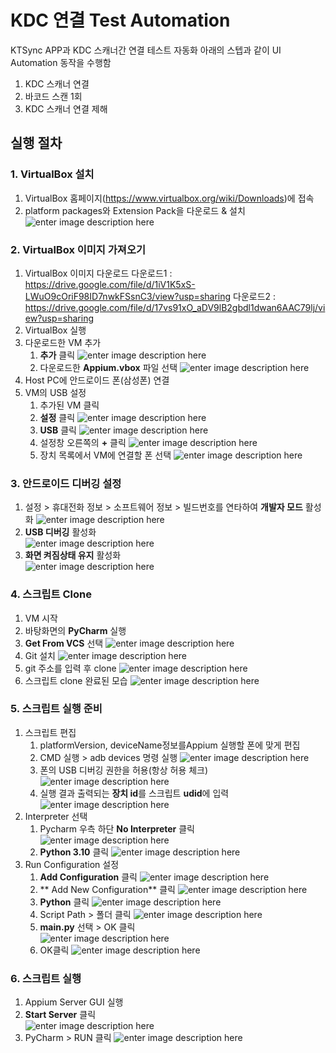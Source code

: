 ﻿# KDC 연결 Test Automation

KTSync APP과 KDC 스캐너간 연결 테스트 자동화
아래의 스텝과 같이 UI Automation 동작을 수행함
1. KDC 스캐너 연결
2. 바코드 스캔 1회
3. KDC 스캐너 연결 제해

## 실행 절차

### 1. VirtualBox 설치
1. VirtualBox 홈페이지(https://www.virtualbox.org/wiki/Downloads)에 접속
2. platform packages와 Extension Pack을 다운로드 & 설치
![enter image description here](https://i.imgur.com/yAhSQAC.jpg)


### 2. VirtualBox 이미지 가져오기
1. VirtualBox 이미지 다운로드
    다운로드1 : https://drive.google.com/file/d/1iV1K5xS-LWuO9cOriF98ID7nwkFSsnC3/view?usp=sharing
    다운로드2 : https://drive.google.com/file/d/17vs91xO_aDV9lB2gbdl1dwan6AAC79lj/view?usp=sharing
2. VirtualBox 실행
3. 다운로드한 VM 추가
	1. **추가** 클릭
	![enter image description here](https://i.imgur.com/ax30tCV.jpg)
	2. 다운로드한 **Appium.vbox** 파일 선택
	![enter image description here](https://i.imgur.com/bGuwBZg.jpg)
4. Host PC에 안드로이드 폰(삼성폰) 연결
4. VM의 USB 설정
	1. 추가된 VM 클릭
	2. **설정** 클릭
	![enter image description here](https://i.imgur.com/IAd9BtE.jpg)
	3. **USB** 클릭
	![enter image description here](https://i.imgur.com/WCitWop.jpg)
	4.  설정창 오른쪽의 **+** 클릭
	![enter image description here](https://i.imgur.com/7CwF81n.jpg)
	5. 장치 목록에서 VM에 연결할 폰 선택
	![enter image description here](https://i.imgur.com/H0VNPgQ.jpg)


### 3. 안드로이드 디버깅 설정
1. 설정 > 휴대전화 정보 > 소프트웨어 정보 > 빌드번호를 연타하여 **개발자 모드** 활성화
![enter image description here](https://i.imgur.com/y41SPt1.jpg)
2. **USB 디버깅** 활성화   
![enter image description here](https://i.imgur.com/2z7YdFs.jpg)
4. **화면 켜짐상태 유지** 활성화   
![enter image description here](https://i.imgur.com/yi1xerC.jpg)


###  4. 스크립트 Clone
1. VM 시작
2. 바탕화면의 **PyCharm** 실행
3. **Get From VCS** 선택
![enter image description here](https://i.imgur.com/qgzXcQV.jpg)
4. Git 설치
![enter image description here](https://i.imgur.com/7TkWCky.jpg)
5. git 주소를 입력 후 clone
![enter image description here](https://i.imgur.com/mW40iIF.jpg)
7. 스크립트 clone 완료된 모습
![enter image description here](https://i.imgur.com/CSsCaBO.jpg)




### 5. 스크립트 실행 준비
1. 스크립트 편집
	1. platformVersion, deviceName정보를Appium 실행할 폰에 맞게 편집
	2. CMD 실행 > adb devices 명령 실행
	![enter image description here](https://i.imgur.com/83YXATO.jpg)
	3. 폰의 USB 디버깅 권한을 허용(항상 허용 체크)
	![enter image description here](https://i.imgur.com/7gpYORU.jpg)
	4. 실행 결과 출력되는 **장치 id**를 스크립트 **udid**에 입력
	![enter image description here](https://i.imgur.com/FnYj5l0.jpg)
2. Interpreter 선택
	1. Pycharm 우측 하단 **No Interpreter** 클릭
	![enter image description here](https://i.imgur.com/G7Enoyi.jpg)
	2. **Python 3.10** 클릭
	![enter image description here](https://i.imgur.com/OyEoGfe.jpg)
3. Run Configuration 설정
	1. **Add Configuration** 클릭
	![enter image description here](https://i.imgur.com/NcrmJwc.jpg)
	2. ** Add New Configuration** 클릭
![enter image description here](https://i.imgur.com/t4h76Z5.jpg)
	3. **Python** 클릭
	![enter image description here](https://i.imgur.com/0chX50z.jpg)
	4. Script Path > 폴더 클릭
	![enter image description here](https://i.imgur.com/rgih9Ge.jpg)
	5. **main.py** 선택 > OK 클릭   
	![enter image description here](https://i.imgur.com/0k8rFvm.jpg)
	6. OK클릭
	![enter image description here](https://i.imgur.com/6Se72rM.jpg)



### 6. 스크립트 실행
1. Appium Server GUI 실행
2. **Start Server** 클릭   
![enter image description here](https://i.imgur.com/GRSR2A8.jpg)
3. PyCharm > RUN 클릭
![enter image description here](https://i.imgur.com/MrLBxBD.jpg)

